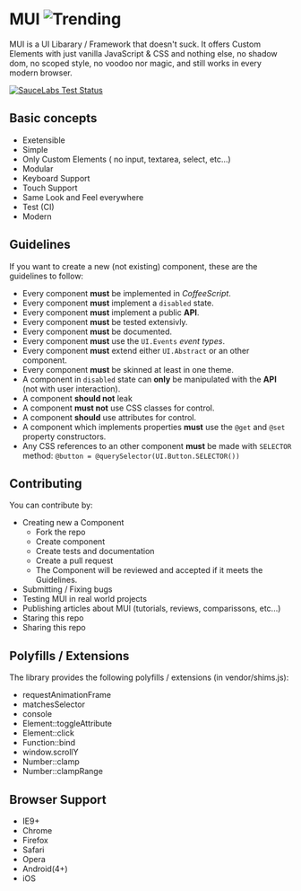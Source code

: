 # MUI ![Trending](https://d2weczhvl823v0.cloudfront.net/gdotdesign/mui/trend.png)
MUI is a UI Libarary / Framework that doesn't suck. It offers Custom Elements with just vanilla JavaScript & CSS and nothing else,
no shadow dom, no scoped style, no voodoo nor magic, and still works in every modern browser.

[![SauceLabs Test Status](https://saucelabs.com/browser-matrix/gdotdesign.svg)](https://saucelabs.com/u/gdotdesign)

## Basic concepts

* Exetensible
* Simple
* Only Custom Elements ( no input, textarea, select, etc...)
* Modular
* Keyboard Support
* Touch Support
* Same Look and Feel everywhere
* Test (CI)
* Modern

## Guidelines
If you want to create a new (not existing) component, these are the guidelines to follow:

* Every component **must** be implemented in *CoffeeScript*.
* Every component **must** implement a `disabled` state.
* Every component **must** implement a public **API**.
* Every component **must** be tested extensivly.
* Every component **must** be documented.
* Every component **must** use the `UI.Events` *event types*.
* Every component **must** extend either `UI.Abstract` or an other component.
* Every component **must** be skinned at least in one theme.
* A component in `disabled` state can **only** be manipulated with the **API** (not with user interaction).
* A component **should not** leak
* A component **must not** use CSS classes for control.
* A component **should** use attributes for control.
* A component which implements properties **must** use the `@get` and `@set` property constructors.
* Any CSS references to an other component **must** be made with `SELECTOR` method:
    `@button = @querySelector(UI.Button.SELECTOR())`

## Contributing
You can contribute by:

* Creating new a Component
  * Fork the repo
  * Create component
  * Create tests and documentation
  * Create a pull request
  * The Component will be reviewed and accepted if it meets the Guidelines.
* Submitting / Fixing bugs
* Testing MUI in real world projects
* Publishing articles about MUI (tutorials, reviews, comparissons, etc...)
* Staring this repo
* Sharing this repo

## Polyfills / Extensions
The library provides the following polyfills / extensions (in vendor/shims.js):

* requestAnimationFrame
* matchesSelector
* console
* Element::toggleAttribute 
* Element::click
* Function::bind
* window.scrollY
* Number::clamp
* Number::clampRange

## Browser Support

* IE9+
* Chrome
* Firefox
* Safari
* Opera
* Android(4+)
* iOS
